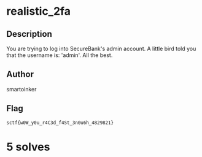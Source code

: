 # realistic_2fa

## Description

You are trying to log into SecureBank's admin account. A little bird told you that the username is: 'admin'. All the best.

## Author

smartoinker

## Flag

`sctf{w0W_y0u_r4C3d_f4St_3n0u6h_4829821}`

# 5 solves
